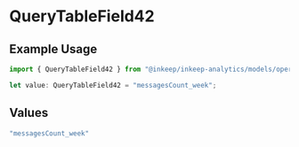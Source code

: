 # QueryTableField42

## Example Usage

```typescript
import { QueryTableField42 } from "@inkeep/inkeep-analytics/models/operations";

let value: QueryTableField42 = "messagesCount_week";
```

## Values

```typescript
"messagesCount_week"
```